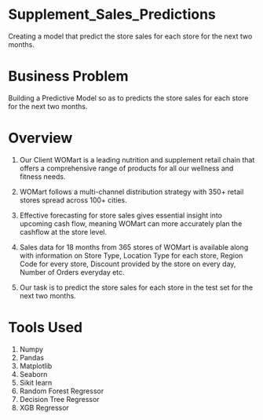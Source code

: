 # Supplement_Sales_Predictions
Creating a model that predict the store sales for each store for the next two months.

# Business Problem
Building a Predictive Model so as to predicts the store sales for each store for the next two months.

# Overview
1. Our Client WOMart is a leading nutrition and supplement retail chain that offers a comprehensive range of products for all our wellness and fitness needs.

2. WOMart follows a multi-channel distribution strategy with 350+ retail stores spread across 100+ cities.

3. Effective forecasting for store sales gives essential insight into upcoming cash flow, meaning WOMart can more accurately plan the cashflow at the store level.

4. Sales data for 18 months from 365 stores of WOMart is available along with information on Store Type, Location Type for each store, Region Code for every store, Discount          provided by the store on every day, Number of Orders everyday etc.

5. Our task is to predict the store sales for each store in the test set for the next two months.

# Tools Used 
1. Numpy
2. Pandas
3. Matplotlib
4. Seaborn
5. Sikit learn
6. Random Forest Regressor
7. Decision Tree Regressor
8. XGB Regressor
